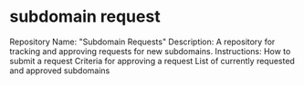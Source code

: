 # subdomain request
Repository Name: "Subdomain Requests"
Description: A repository for tracking and approving requests for new subdomains.
Instructions:
How to submit a request
Criteria for approving a request
List of currently requested and approved subdomains

